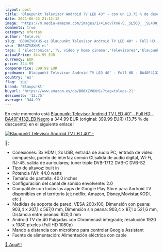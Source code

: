 ```yaml
---
layout: post
title: 'Blaupunkt Televisor Android TV LED 40" - con un 13.75 % de descuento'
date: 2021-06-25 21:11:12
image: 'https://m.media-amazon.com/images/I/41ocv7Xn6-S._SL500_._SL400_.jpg'
comments: true
category: ofertas
author: 'tole.es'
slug: 'B08XZV8XHS-es Blaupunkt Televisor Android TV LED 40" - Full HD -...'
sku: 'B08XZV8XHS-es'
tags: [ 'Electrónica','TV, vídeo y home cinema','Televisores','blaupunkt','televisor', ]
actualPrice: 344.99 EUR
currency: EUR
price: 344.99
comparePrice: 399.99 EUR
prodname: 'Blaupunkt Televisor Android TV LED 40" - Full HD - BA40F4132LEB  Negro'
country: 'es'
flag: '🇪🇸'
brand: 'Blaupunkt'
buyurl: 'https://www.amazon.es/dp/B08XZV8XHS/?tag=tolees-21'
descuento: '13.75'
average: '344.99'
---
```


En este momento está [Blaupunkt Televisor Android TV LED 40" - Full HD - BA40F4132LEB  Negro](https://www.amazon.es/dp/B08XZV8XHS/?tag=tolees-21) a 344.99 EUR (original: 399.99 EUR) (13.75 %  de descuento) en el siguiente enlace!

[![Blaupunkt Televisor Android TV LED 40" -](https://m.media-amazon.com/images/I/41ocv7Xn6-S._SL500_._SL400_.jpg)](https://www.amazon.es/dp/B08XZV8XHS/?tag=tolees-21)

🔎:

- Conexiones: 3x HDMI, 2x USB, entrada de audio PC, entrada de vídeo compuesto, puerto de interfaz común CI,salida de audio digital, Wi-Fi, RJ-45, salida de auriculares; tuner triple DVB-T/T2 DVB-C DVB-S2
- Tipo de altavoz: built in
- Potencia (W): 44.0 watts
- Tamaño de pantalla: 40.0 inches
- Configuración del canal de sonido envolvente: 2.0
- Compatible con todas las apps de Google Play Store para Android TV disponibles en el territorio (ej; netflix, Amazon, Disney,Movistar,KODI, etc.)
- Medidas de soporte de pared: VESA 200x100, Dimensión con peana: 903,4 x 207,1 x 567,0 mm, Dimensión sin peana: 903,4 x 87,1 x 521,6 mm, Distancia entre peanas: 820,0 mm
- Android TV de 40 Pulgadas con Chromecast integrado; resolución 1920 x 1080 píxeles (Full HD 1080p)
- Mando a distancia con micrófono para controlar Google Assistant
- Fuente de alimentación: Alimentación eléctrica con cable

[🛒 Aquí!!!](https://www.amazon.es/dp/B08XZV8XHS/?tag=tolees-21)
